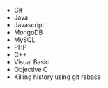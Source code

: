 * C#
* Java
* Javascript
* MongoDB
* MySQL
* PHP
* C++
* Visual Basic
* Objective C
* Killing history using git rebase